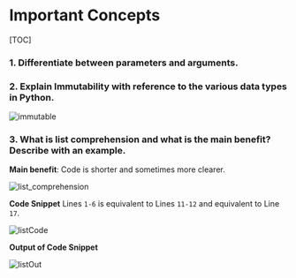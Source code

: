 
# Important Concepts

[TOC]

### 1. Differentiate between parameters and arguments. 


### 2. Explain Immutability with reference to the various data types in Python. 

![immutable](https://cdn.rawgit.com/kgisl/pythonFDP/728f283e/img/mutablePython.png)


### 3. What is list comprehension and what is the main benefit? Describe with an example. 


**Main benefit**: Code is shorter and sometimes more clearer. 

![list_comprehension](https://cdn.rawgit.com/kgisl/pythonFDP/e3caa43d/img/explainListComprehension.png)

**Code Snippet** 
Lines `1-6` is equivalent to Lines `11-12` and equivalent to Line `17`.  

![listCode](https://cdn.rawgit.com/kgisl/pythonFDP/9e101ddd/img/listComprehensionCode.png)

**Output of Code Snippet**

![listOut](https://cdn.rawgit.com/kgisl/pythonFDP/1389b748/img/listComprehensionOutput.png)